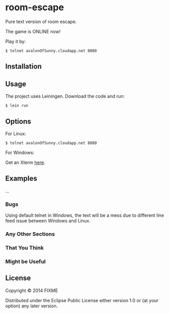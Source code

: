 # room-escape

Pure text version of room escape.

The game is ONLINE now!

Play it by:

    $ telnet avalonOfSunny.cloudapp.net 8080

## Installation


## Usage

The project uses Leiningen. Download the code and run:

    $ lein run

## Options

For Linux:

    $ telnet avalonOfSunny.cloudapp.net 8080

For Windows:

Get an Xterm <a href="http://mobaxterm.mobatek.net/">here</a>.

## Examples

...

### Bugs

Using default telnet in Windows, the text will be a mess due to different line feed issue between Windows and Linux.

### Any Other Sections
### That You Think
### Might be Useful

## License

Copyright © 2014 FIXME

Distributed under the Eclipse Public License either version 1.0 or (at
your option) any later version.
